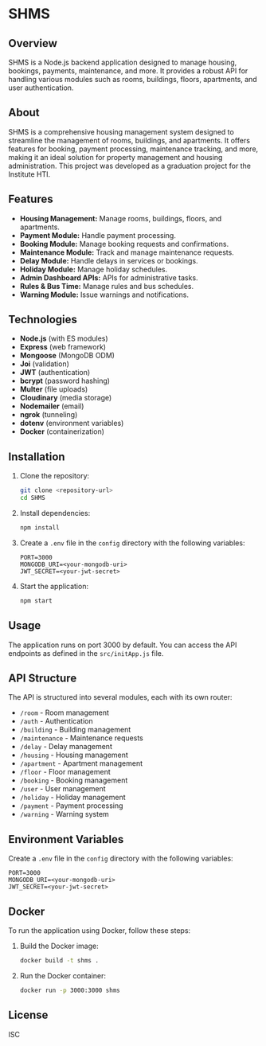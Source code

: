 # SHMS

## Overview
SHMS is a Node.js backend application designed to manage housing, bookings, payments, maintenance, and more. It provides a robust API for handling various modules such as rooms, buildings, floors, apartments, and user authentication.

## About
SHMS is a comprehensive housing management system designed to streamline the management of rooms, buildings, and apartments. It offers features for booking, payment processing, maintenance tracking, and more, making it an ideal solution for property management and housing administration. This project was developed as a graduation project for the Institute HTI.

## Features
- **Housing Management:** Manage rooms, buildings, floors, and apartments.
- **Payment Module:** Handle payment processing.
- **Booking Module:** Manage booking requests and confirmations.
- **Maintenance Module:** Track and manage maintenance requests.
- **Delay Module:** Handle delays in services or bookings.
- **Holiday Module:** Manage holiday schedules.
- **Admin Dashboard APIs:** APIs for administrative tasks.
- **Rules & Bus Time:** Manage rules and bus schedules.
- **Warning Module:** Issue warnings and notifications.

## Technologies
- **Node.js** (with ES modules)
- **Express** (web framework)
- **Mongoose** (MongoDB ODM)
- **Joi** (validation)
- **JWT** (authentication)
- **bcrypt** (password hashing)
- **Multer** (file uploads)
- **Cloudinary** (media storage)
- **Nodemailer** (email)
- **ngrok** (tunneling)
- **dotenv** (environment variables)
- **Docker** (containerization)

## Installation
1. Clone the repository:
   ```bash
   git clone <repository-url>
   cd SHMS
   ```
2. Install dependencies:
   ```bash
   npm install
   ```
3. Create a `.env` file in the `config` directory with the following variables:
   ```
   PORT=3000
   MONGODB_URI=<your-mongodb-uri>
   JWT_SECRET=<your-jwt-secret>
   ```
4. Start the application:
   ```bash
   npm start
   ```

## Usage
The application runs on port 3000 by default. You can access the API endpoints as defined in the `src/initApp.js` file.

## API Structure
The API is structured into several modules, each with its own router:
- `/room` - Room management
- `/auth` - Authentication
- `/building` - Building management
- `/maintenance` - Maintenance requests
- `/delay` - Delay management
- `/housing` - Housing management
- `/apartment` - Apartment management
- `/floor` - Floor management
- `/booking` - Booking management
- `/user` - User management
- `/holiday` - Holiday management
- `/payment` - Payment processing
- `/warning` - Warning system

## Environment Variables
Create a `.env` file in the `config` directory with the following variables:
```
PORT=3000
MONGODB_URI=<your-mongodb-uri>
JWT_SECRET=<your-jwt-secret>
```

## Docker
To run the application using Docker, follow these steps:
1. Build the Docker image:
   ```bash
   docker build -t shms .
   ```
2. Run the Docker container:
   ```bash
   docker run -p 3000:3000 shms
   ```

## License
ISC 